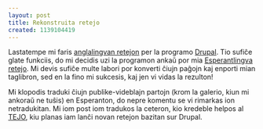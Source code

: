 ```yaml
---
layout: post
title: Rekonstruita retejo
created: 1139104419
---
```

Lastatempe mi faris <a href="https://www.irrational.net/">anglalingvan retejon</a> per la programo <a href="http://www.drupal.org/">Drupal</a>.  Tio sufiĉe glate funkciis, do mi decidis uzi la programon ankaŭ por mia <a href="/">Esperantlingva retejo</a>.  Mi devis sufiĉe multe labori por konverti ĉiujn paĝojn kaj enporti mian taglibron, sed en la fino mi sukcesis, kaj jen vi vidas la rezulton!

Mi klopodis traduki ĉiujn publike-videblajn partojn (krom la galerio, kiun mi ankoraŭ ne tuŝis) en Esperanton, do nepre komentu se vi rimarkas ion netradukitan.  Mi iom post iom tradukos la ceteron, kio kredeble helpos al <a href="http://www.tejo.org/">TEJO</a>, kiu planas iam lanĉi novan retejon bazitan sur Drupal.
